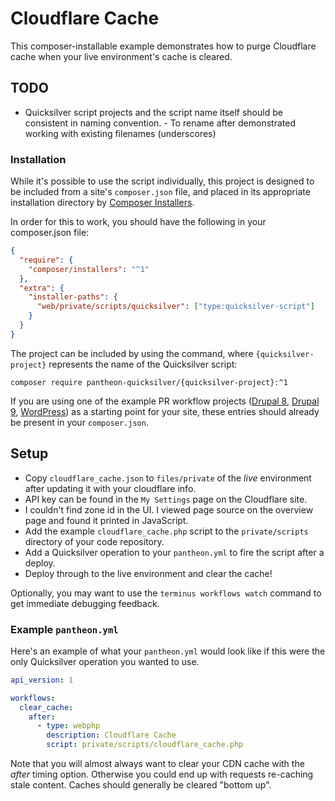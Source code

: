 # Cloudflare Cache #

This composer-installable example demonstrates how to purge Cloudflare cache when your live environment's cache is cleared.

## TODO
- Quicksilver script projects and the script name itself should be consistent in naming convention. - To rename after demonstrated working with existing filenames (underscores)

### Installation

While it's possible to use the script individually, this project is designed to be included from a site's `composer.json` file, and placed in its appropriate installation directory by [Composer Installers](https://github.com/composer/installers).

In order for this to work, you should have the following in your composer.json file:

```json
{
  "require": {
    "composer/installers": "^1"
  },
  "extra": {
    "installer-paths": {
      "web/private/scripts/quicksilver": ["type:quicksilver-script"]
    }
  }
}
```

The project can be included by using the command, where `{quicksilver-project}` represents the name of the Quicksilver script:

`composer require pantheon-quicksilver/{quicksilver-project}:^1`

If you are using one of the example PR workflow projects ([Drupal 8](https://www.github.com/pantheon-systems/example-drops-8-composer), [Drupal 9](https://www.github.com/pantheon-systems/drupal-project), [WordPress](https://www.github.com/pantheon-systems/example-wordpress-composer)) as a starting point for your site, these entries should already be present in your `composer.json`.


## Setup ##

- Copy `cloudflare_cache.json` to `files/private` of the *live* environment after updating it with your cloudflare info.
 - API key can be found in the `My Settings` page on the Cloudflare site.
 - I couldn't find zone id in the UI. I viewed page source on the overview page and found it printed in JavaScript.
- Add the example `cloudflare_cache.php` script to the `private/scripts` directory of your code repository.
- Add a Quicksilver operation to your `pantheon.yml` to fire the script after a deploy.
- Deploy through to the live environment and clear the cache!

Optionally, you may want to use the `terminus workflows watch` command to get immediate debugging feedback.


### Example `pantheon.yml`

Here's an example of what your `pantheon.yml` would look like if this were the only Quicksilver operation you wanted to use.

```yaml
api_version: 1

workflows:
  clear_cache:
    after:
      - type: webphp
        description: Cloudflare Cache
        script: private/scripts/cloudflare_cache.php
```

Note that you will almost always want to clear your CDN cache with the _after_ timing option. Otherwise you could end up with requests re-caching stale content. Caches should generally be cleared "bottom up".
